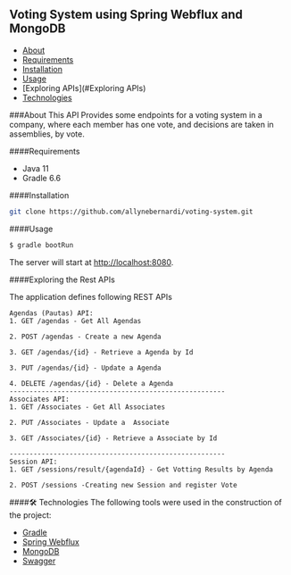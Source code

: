 ## Voting System using Spring Webflux and MongoDB
<!--ts-->
   * [About](#About)
   * [Requirements](#Requirements)
   * [Installation](#Installation)
   * [Usage](#Usage)
   * [Exploring APIs](#Exploring APIs)
   * [Technologies](#Technologies)

<!--te-->

###About
 This API Provides some endpoints for a voting system in a company, where each member has one vote, and decisions are taken in assemblies, by vote.

####Requirements
 - Java 11
 - Gradle 6.6
 
####Installation
  ```bash
  git clone https://github.com/allynebernardi/voting-system.git
  ```
  
####Usage
   ```bash
   $ gradle bootRun
   ```
The server will start at <http://localhost:8080>.

####Exploring the Rest APIs

The application defines following REST APIs

```
Agendas (Pautas) API:
1. GET /agendas - Get All Agendas

2. POST /agendas - Create a new Agenda

3. GET /agendas/{id} - Retrieve a Agenda by Id

3. PUT /agendas/{id} - Update a Agenda

4. DELETE /agendas/{id} - Delete a Agenda
------------------------------------------------------
Associates API:
1. GET /Associates - Get All Associates

2. PUT /Associates - Update a  Associate

3. GET /Associates/{id} - Retrieve a Associate by Id

------------------------------------------------------
Session API:
1. GET /sessions/result/{agendaId} - Get Votting Results by Agenda

2. POST /sessions -Creating new Session and register Vote
 ```


####🛠 Technologies 
The following tools were used in the construction of the project:

- [Gradle](https://docs.gradle.org)
- [Spring Webflux](https://docs.spring.io/spring-framework/docs/current/spring-framework-reference/web-reactive.html)
- [MongoDB](https://docs.spring.io/spring-boot/docs/2.3.4.RELEASE/reference/htmlsingle/#boot-features-mongodb)
- [Swagger](https://swagger.io/)
